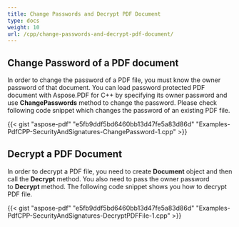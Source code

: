 ```yaml
---
title: Change Passwords and Decrypt PDF Document
type: docs
weight: 10
url: /cpp/change-passwords-and-decrypt-pdf-document/
---
```


## **Change Password of a PDF document**
In order to change the password of a PDF file, you must know the owner password of that document. You can load password protected PDF document with Aspose.PDF for C++ by specifying its owner password and use **ChangePasswords** method to change the password. Please check following code snippet which changes the password of an existing PDF file.



{{< gist "aspose-pdf" "e5fb9ddf5bd6460bb13d47fe5a83d86d" "Examples-PdfCPP-SecurityAndSignatures-ChangePassword-1.cpp" >}}
## **Decrypt a PDF Document**
In order to decrypt a PDF file, you need to create **Document** object and then call the **Decrypt** method. You also need to pass the owner password to **Decrypt** method. The following code snippet shows you how to decrypt PDF file.



{{< gist "aspose-pdf" "e5fb9ddf5bd6460bb13d47fe5a83d86d" "Examples-PdfCPP-SecurityAndSignatures-DecryptPDFFile-1.cpp" >}}

